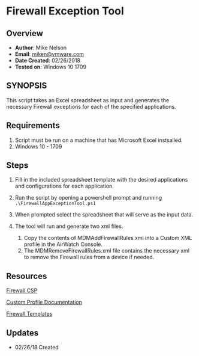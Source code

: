 # Firewall Exception Tool

## Overview
- **Author**: Mike Nelson
- **Email**: miken@vmware.com
- **Date Created**: 02/26/2018
- **Tested on**: Windows 10 1709

## SYNOPSIS
This script takes an Excel spreadsheet as input and generates the necessary Firewall exceptions for each of the specified applications.

## Requirements

1. Script must be run on a machine that has Microsoft Excel instsalled.
1. Windows 10 - 1709

## Steps

1. Fill in the included spreadsheet template with the desired applications and configurations for each application.
1. Run the script by opening a powershell prompt and running ```.\FirewallAppExceptionTool.ps1```
1. When prompted select the spreadsheet that will serve as the input data.
1. The tool will run and generate two xml files.
  
    1. Copy the contents of MDMAddFirewallRules.xml into a Custom XML profile in the AirWatch Console.
    1. The MDMRemoveFirewallRules.xml file contains the necessary xml to remove the Firewall rules from a device if needed. 


        
## Resources

[Firewall CSP](https://docs.microsoft.com/en-us/windows/client-management/mdm/firewall-csp)

[Custom Profile Documentation](https://my.air-watch.com/help/9.2/en/Content/Platform_Guides/WinDesktop/T/Profile_CustomConfigWD.htm)

[Firewall Templates](https://github.com/vmwaresamples/AirWatch-samples/tree/master/Windows-Samples/Custom%20Settings/Firewall%20Rules)

## Updates

- 02/26/18 Created
